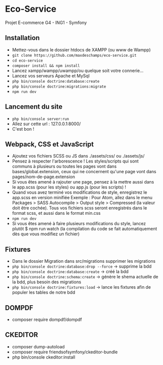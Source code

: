 # Eco-Service
Projet E-commerce G4 - ING1 - Symfony

## Installation
- Mettez-vous dans le dossier htdocs de XAMPP (ou www de Wampp)
- `git clone https://github.com/maxdeschamps/eco-service.git`
- `cd eco-service`
- `composer install && npm install`
- Lancez xampp/wampp/uwampp/ou quelque soit votre connerie...
- Lancez vos serveurs Apache et MySql
- `php bin/console doctrine:database:create`
- `php bin/console doctrine:migrations:migrate`
- `npm run dev`

## Lancement du site
- `php bin/console server:run`
- Allez sur cette url : 127.0.0.1:8000/
- C'est bon !

## Webpack, CSS et JavaScript
- Ajoutez vos fichiers SCSS ou JS dans ./assets/css/ ou ./assets/js/
- Pensez à respecter l'arborescence ! Les styles/scripts qui sont communs à plusieurs ou toutes les pages vont dans bases/global.extension, ceux qui ne concernent qu'une page vont dans pages/nom-de-page.extension
- Si vous êtes amené à rajouter une page, pensez à la mettre aussi dans le app.scss (pour les styles) ou app.js (pour les scripts) !
- Quand vous avez terminé vos modifications de style, enregistrez le app.scss en version minifiée
  Exemple : Pour Atom, allez dans le menu Packages > SASS Autocompile > Output style > Compressed (la valeur doit être cochée). Tous vos fichiers scss seront enregistrés dans le format scss, et aussi dans le format min.css
- `npm run dev`
- Si vous êtes amené à faire plusieurs modifications du style, lancez plutôt $ npm run watch (la compilation du code se fait automatiquement dès que vous modifiez un fichier)

## Fixtures
- Dans le dossier Migration dans src/migrations supprimer les migrations
- `php bin/console doctrine:database:drop --force` -> supprime la bdd
- `php bin/console doctrine:database:create` -> créé la bdd
- `php bin/console doctrine:schema:create` -> génère le shema actuelle de la bdd, plus besoin des migrations
- `php bin/console doctrine:fixtures:load` -> lance les fixtures afin de populer les tables de notre bdd

## DOMPDF
 - composer require dompdf/dompdf
 
 ## CKEDITOR
 - composer dump-autoload
 - composer require friendsofsymfony/ckeditor-bundle
 - php bin/console ckeditor:install
